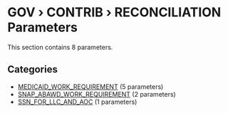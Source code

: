 # GOV › CONTRIB › RECONCILIATION Parameters

This section contains 8 parameters.

## Categories

- [MEDICAID_WORK_REQUIREMENT](medicaid_work_requirement/index.md) (5 parameters)
- [SNAP_ABAWD_WORK_REQUIREMENT](snap_abawd_work_requirement/index.md) (2 parameters)
- [SSN_FOR_LLC_AND_AOC](ssn_for_llc_and_aoc/index.md) (1 parameters)
